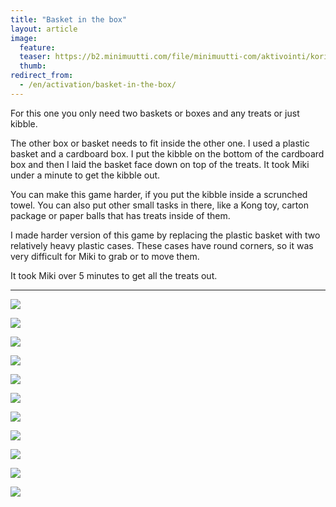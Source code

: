 ```yaml
---
title: "Basket in the box"
layout: article
image:
  feature:
  teaser: https://b2.minimuutti.com/file/minimuutti-com/aktivointi/kori-laatikossa/DSC45276-245px.jpg
  thumb:
redirect_from:
  - /en/activation/basket-in-the-box/
---
```


For this one you only need two baskets or boxes and any treats or just kibble.

The other box or basket needs to fit inside the other one. I used a plastic basket and a cardboard box. I put the kibble on the bottom of the cardboard box and then I laid the basket face down on top of the treats. It took Miki under a minute to get the kibble out.

You can make this game harder, if you put the kibble inside a scrunched towel. You can also put other small tasks in there, like a Kong toy, carton package or paper balls that has treats inside of them.

I made harder version of this game by replacing the plastic basket with two relatively heavy plastic cases. These cases have round corners, so it was very difficult for Miki to grab or to move them.

It took Miki over 5 minutes to get all the treats out.

---

![](https://b2.minimuutti.com/file/minimuutti-com/aktivointi/kori-laatikossa/DSC45195-800px.jpg)

![](https://b2.minimuutti.com/file/minimuutti-com/aktivointi/kori-laatikossa/DSC45080-800px.jpg)

![](https://b2.minimuutti.com/file/minimuutti-com/aktivointi/kori-laatikossa/DSC45152-800px.jpg)

![](https://b2.minimuutti.com/file/minimuutti-com/aktivointi/kori-laatikossa/DSC45154-800px.jpg)

![](https://b2.minimuutti.com/file/minimuutti-com/aktivointi/kori-laatikossa/DSC45181-800px.jpg)

![](https://b2.minimuutti.com/file/minimuutti-com/aktivointi/kori-laatikossa/DSC45228-800px.jpg)

![](https://b2.minimuutti.com/file/minimuutti-com/aktivointi/kori-laatikossa/DSC45276-800px.jpg)

![](https://b2.minimuutti.com/file/minimuutti-com/aktivointi/kori-laatikossa/DSC48671-800px.jpg)

![](https://b2.minimuutti.com/file/minimuutti-com/aktivointi/kori-laatikossa/DSC48676-800px.jpg)

![](https://b2.minimuutti.com/file/minimuutti-com/aktivointi/kori-laatikossa/DSC48732-800px.jpg)

![](https://b2.minimuutti.com/file/minimuutti-com/aktivointi/kori-laatikossa/DSC48682-800px.jpg)
